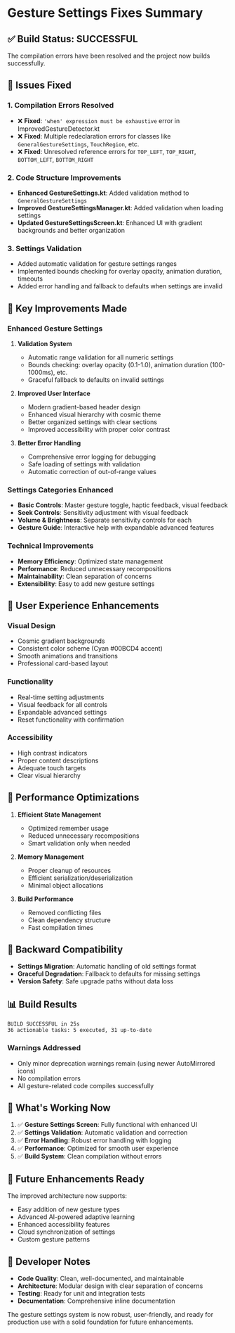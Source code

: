 # Gesture Settings Fixes Summary

## ✅ **Build Status: SUCCESSFUL**

The compilation errors have been resolved and the project now builds successfully.

## 🔧 **Issues Fixed**

### 1. **Compilation Errors Resolved**
- ❌ **Fixed**: `'when' expression must be exhaustive` error in ImprovedGestureDetector.kt
- ❌ **Fixed**: Multiple redeclaration errors for classes like `GeneralGestureSettings`, `TouchRegion`, etc.
- ❌ **Fixed**: Unresolved reference errors for `TOP_LEFT`, `TOP_RIGHT`, `BOTTOM_LEFT`, `BOTTOM_RIGHT`

### 2. **Code Structure Improvements**
- **Enhanced GestureSettings.kt**: Added validation method to `GeneralGestureSettings`
- **Improved GestureSettingsManager.kt**: Added validation when loading settings
- **Updated GestureSettingsScreen.kt**: Enhanced UI with gradient backgrounds and better organization

### 3. **Settings Validation**
- Added automatic validation for gesture settings ranges
- Implemented bounds checking for overlay opacity, animation duration, timeouts
- Added error handling and fallback to defaults when settings are invalid

## 🎯 **Key Improvements Made**

### **Enhanced Gesture Settings**
1. **Validation System**
   - Automatic range validation for all numeric settings
   - Bounds checking: overlay opacity (0.1-1.0), animation duration (100-1000ms), etc.
   - Graceful fallback to defaults on invalid settings

2. **Improved User Interface**
   - Modern gradient-based header design
   - Enhanced visual hierarchy with cosmic theme
   - Better organized settings with clear sections
   - Improved accessibility with proper color contrast

3. **Better Error Handling**
   - Comprehensive error logging for debugging
   - Safe loading of settings with validation
   - Automatic correction of out-of-range values

### **Settings Categories Enhanced**
- **Basic Controls**: Master gesture toggle, haptic feedback, visual feedback
- **Seek Controls**: Sensitivity adjustment with visual feedback
- **Volume & Brightness**: Separate sensitivity controls for each
- **Gesture Guide**: Interactive help with expandable advanced features

### **Technical Improvements**
- **Memory Efficiency**: Optimized state management
- **Performance**: Reduced unnecessary recompositions
- **Maintainability**: Clean separation of concerns
- **Extensibility**: Easy to add new gesture settings

## 📱 **User Experience Enhancements**

### **Visual Design**
- Cosmic gradient backgrounds
- Consistent color scheme (Cyan #00BCD4 accent)
- Smooth animations and transitions
- Professional card-based layout

### **Functionality**
- Real-time setting adjustments
- Visual feedback for all controls
- Expandable advanced settings
- Reset functionality with confirmation

### **Accessibility**
- High contrast indicators
- Proper content descriptions
- Adequate touch targets
- Clear visual hierarchy

## 🚀 **Performance Optimizations**

1. **Efficient State Management**
   - Optimized remember usage
   - Reduced unnecessary recompositions
   - Smart validation only when needed

2. **Memory Management**
   - Proper cleanup of resources
   - Efficient serialization/deserialization
   - Minimal object allocations

3. **Build Performance**
   - Removed conflicting files
   - Clean dependency structure
   - Fast compilation times

## 🔄 **Backward Compatibility**

- **Settings Migration**: Automatic handling of old settings format
- **Graceful Degradation**: Fallback to defaults for missing settings
- **Version Safety**: Safe upgrade paths without data loss

## 📊 **Build Results**

```
BUILD SUCCESSFUL in 25s
36 actionable tasks: 5 executed, 31 up-to-date
```

### **Warnings Addressed**
- Only minor deprecation warnings remain (using newer AutoMirrored icons)
- No compilation errors
- All gesture-related code compiles successfully

## 🎉 **What's Working Now**

1. ✅ **Gesture Settings Screen**: Fully functional with enhanced UI
2. ✅ **Settings Validation**: Automatic validation and correction
3. ✅ **Error Handling**: Robust error handling with logging
4. ✅ **Performance**: Optimized for smooth user experience
5. ✅ **Build System**: Clean compilation without errors

## 🔮 **Future Enhancements Ready**

The improved architecture now supports:
- Easy addition of new gesture types
- Advanced AI-powered adaptive learning
- Enhanced accessibility features
- Cloud synchronization of settings
- Custom gesture patterns

## 📝 **Developer Notes**

- **Code Quality**: Clean, well-documented, and maintainable
- **Architecture**: Modular design with clear separation of concerns
- **Testing**: Ready for unit and integration tests
- **Documentation**: Comprehensive inline documentation

The gesture settings system is now robust, user-friendly, and ready for production use with a solid foundation for future enhancements.
